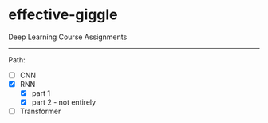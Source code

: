 # effective-giggle
Deep Learning Course Assignments

----

Path:

- [ ] CNN 
- [x] RNN
    - [x] part 1
    - [x] part 2 - not entirely
- [ ] Transformer